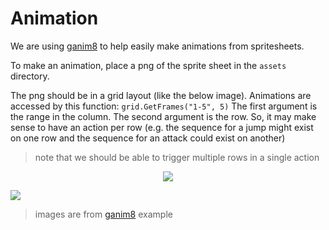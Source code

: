 # Animation
We are using [ganim8](https://github.com/yohamta/ganim8) to help easily make animations from spritesheets.

To make an animation, place a png of the sprite sheet in the `assets` directory.

The png should be in a grid layout (like the below image).
Animations are accessed by this function: `grid.GetFrames("1-5", 5)`
The first argument is the range in the column.  The second argument is the row.
So, it may make sense to have an action per row (e.g. the sequence for a jump might exist on one row and the sequence for an attack could exist on another)
> note that we should be able to trigger multiple rows in a single action

<p align="center">
  <img src="https://github.com/yohamta/ganim8/blob/master/examples/gif/example.gif?raw=true" />
</p>

<img src="https://github.com/yohamta/ganim8/blob/master/examples/assets/images/Character_Monster_Slime_Blue.png?raw=true" />

> images are from [ganim8](https://github.com/yohamta/ganim8) example
